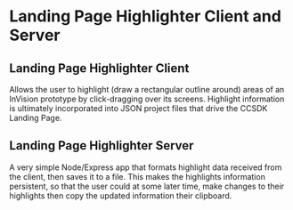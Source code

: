 # Landing Page Highlighter Client and Server

## Landing Page Highlighter Client
Allows the user to highlight (draw a rectangular outline around) areas of an InVision prototype by click-dragging over its screens. Highlight information is ultimately incorporated into JSON project files that drive the CCSDK Landing Page.

## Landing Page Highlighter Server
A very simple Node/Express app that formats highlight data received from the client, then saves it to a file. This makes the highlights information persistent, so that the user could at some later time, make changes to their highlights then copy the updated information their clipboard.